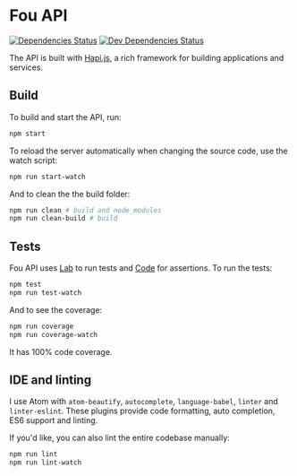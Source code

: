 # Fou API

[![Dependencies Status](https://david-dm.org/FOUfashion/api.png)](https://david-dm.org/FOUfashion/api#info=dependencies)
[![Dev Dependencies Status](https://david-dm.org/FOUfashion/api/dev-status.svg)](https://david-dm.org/FOUfashion/api#info=devDependencies)

The API is built with [Hapi.js](http://hapijs.com/), a rich framework for building applications and services.

## Build

To build and start the API, run:

```bash
npm start
```

To reload the server automatically when changing the source code, use the watch script:

```bash
npm run start-watch
```

And to clean the the build folder:

```bash
npm run clean # build and node_modules
npm run clean-build # build
```

## Tests

Fou API uses [Lab](https://github.com/hapijs/lab) to run tests and [Code](https://github.com/hapijs/code) for assertions. To run the tests:

```bash
npm test
npm run test-watch
```

And to see the coverage:

```bash
npm run coverage
npm run coverage-watch
```

It has 100% code coverage.

## IDE and linting

I use Atom with `atom-beautify`, `autocomplete`, `language-babel`, `linter` and `linter-eslint`. These plugins provide code formatting, auto completion, ES6 support and linting.

If you'd like, you can also lint the entire codebase manually:

```bash
npm run lint
npm run lint-watch
```
